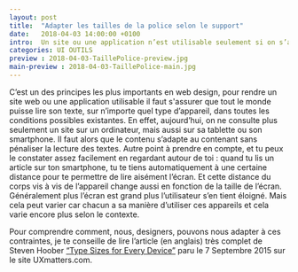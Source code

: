 ```yaml
---
layout: post
title:  "Adapter les tailles de la police selon le support"
date:   2018-04-03 14:00:00 +0100
intro:  Un site ou une application n’est utilisable seulement si on s’assure que le contenu puisse être lu aisément par tout le monde.
categories: UI OUTILS
preview : 2018-04-03-TaillePolice-preview.jpg
main-preview : 2018-04-03-TaillePolice-main.jpg
---
```


C’est un des principes les plus importants en web design, pour rendre un site web ou une application utilisable il faut s'assurer que tout le monde puisse lire son texte, sur n’importe quel type d’appareil, dans toutes les conditions possibles existantes. En effet, aujourd’hui, on ne consulte plus seulement un site sur un ordinateur, mais aussi sur sa tablette ou son smartphone. Il faut alors que le contenu s’adapte au contenant sans pénaliser la lecture des textes.
Autre point à prendre en compte, et tu peux le constater assez facilement en regardant autour de toi : quand tu lis un article sur ton smartphone, tu te tiens automatiquement à une certaine distance pour te permettre de lire aisément l’écran. Et cette distance du corps vis à vis de l’appareil change aussi en fonction de la taille de l’écran. Généralement plus l’écran est grand plus l’utilisateur s’en tient éloigné. Mais cela peut varier car chacun a sa manière d’utiliser ces appareils et cela varie encore plus selon le contexte.

Pour comprendre comment, nous, designers, pouvons nous adapter à ces contraintes, je te conseille de lire l’article (en anglais) très complet de Steven Hoober <a href="https://www.uxmatters.com/mt/archives/2015/09/type-sizes-for-every-device.php">“Type Sizes for Every Device”</a> paru le 7 Septembre 2015 sur le site UXmatters.com.
